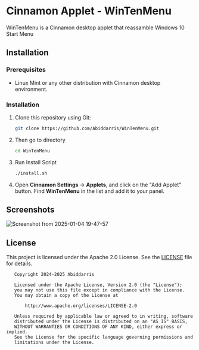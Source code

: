 # Cinnamon Applet - WinTenMenu

WinTenMenu is a Cinnamon desktop applet that reassamble Windows 10 Start Menu

## Installation

### Prerequisites

- Linux Mint or any other distribution with Cinnamon desktop environment.

### Installation

1. Clone this repository using Git:

   ```bash
   git clone https://github.com/Abiddarris/WinTenMenu.git
   ```
3. Then go to directory
   ```bash
   cd WinTenMenu
   ```
4. Run Install Script
   ```bash
   ./install.sh
   ```
5. Open **Cinnamon Settings** -> **Applets**, and click on the "Add Applet" button. Find **WinTenMenu** in the list and add it to your panel.

## Screenshots

![Screenshot from 2025-01-04 19-47-57](https://github.com/user-attachments/assets/2b3bf939-7048-46a3-9f5f-2af69141a5ca)

## License

This project is licensed under the Apache 2.0 License. See the [LICENSE](LICENSE) file for details.
```
   Copyright 2024-2025 Abiddarris

   Licensed under the Apache License, Version 2.0 (the "License");
   you may not use this file except in compliance with the License.
   You may obtain a copy of the License at

       http://www.apache.org/licenses/LICENSE-2.0

   Unless required by applicable law or agreed to in writing, software
   distributed under the License is distributed on an "AS IS" BASIS,
   WITHOUT WARRANTIES OR CONDITIONS OF ANY KIND, either express or implied.
   See the License for the specific language governing permissions and
   limitations under the License.
```
